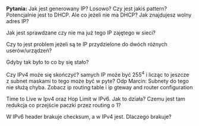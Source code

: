 **Pytania:**
Jak jest generowany IP? Losowo? Czy jest jakiś pattern?
Potencjalnie jest to DHCP. Ale co jeżeli nie ma DHCP? Jak znajdujesz wolny adres IP?

Jak jest sprawdzane czy nie ma już tego IP zajętego w sieci? 

Czy to jest problem jeżeli są te IP przydzielone do dwóch różnych userów/urządzeń?

Gdyby tak było to co by się stało?

Czy IPv4 może się skończyć? samych IP może być $255^{4}$ i licząc to jeszcze z subnet maskami to tego może być w pyte?
Odp Marcin: Subnety do tego nie służą chyba. Zobacz ip routing table i ip gteway and router configuration

Time to Live w Ipv4 oraz Hop Limit w IPv6. Jak to działa? Czemu jest tam redukcja co przejście paczki przez routing o 1?

W IPv6 header brakuje checksum, a w IPv4 jest. Dlaczego brakuje?